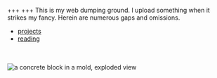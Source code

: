 +++
+++
This is my web dumping ground.
I upload something when it strikes my fancy.
Herein are numerous gaps and omissions.

<ul>
	<li>
	<a href="/projects">projects</a>
	</li>
	<li>
	<a href="/reading">reading</a>
	</li>
</ul>
<br>
<br>
<img class="smallfeature" src="/images/fdcp_block_mold.png" alt="a concrete block in a mold, exploded view"/>

